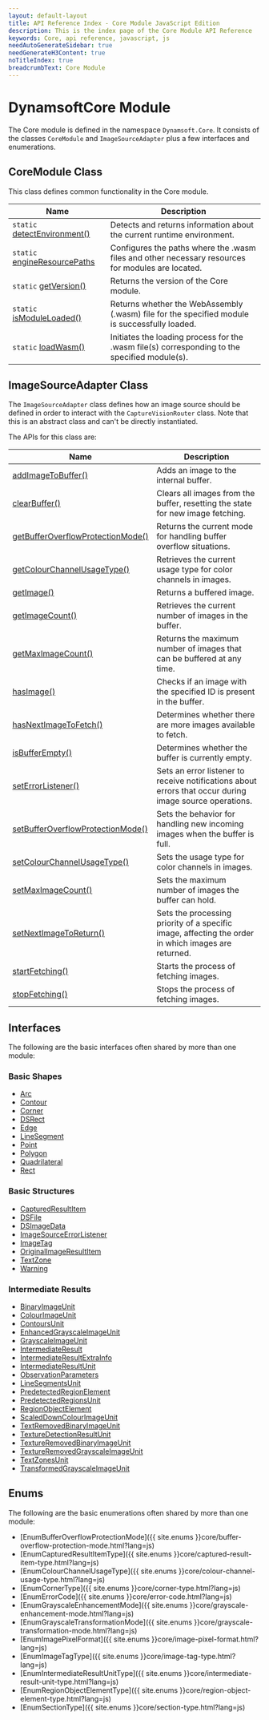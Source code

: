 ```yaml
---
layout: default-layout
title: API Reference Index - Core Module JavaScript Edition
description: This is the index page of the Core Module API Reference
keywords: Core, api reference, javascript, js
needAutoGenerateSidebar: true
needGenerateH3Content: true
noTitleIndex: true
breadcrumbText: Core Module
---
```


# DynamsoftCore Module

The Core module is defined in the namespace `Dynamsoft.Core`. It consists of the classes `CoreModule` and `ImageSourceAdapter` plus a few interfaces and enumerations.

## CoreModule Class

This class defines common functionality in the Core module.

| Name                                                                       | Description                                                                                       |
| -------------------------------------------------------------------------- | ------------------------------------------------------------------------------------------------- |
| `static` [detectEnvironment()](./core-module-class.md#detectenvironment)   | Detects and returns information about the current runtime environment.                            |
| `static` [engineResourcePaths](./core-module-class.md#engineresourcepaths) | Configures the paths where the .wasm files and other necessary resources for modules are located. |
| `static` [getVersion()](./core-module-class.md#getversion)                 | Returns the version of the Core module.                                                           |
| `static` [isModuleLoaded()](./core-module-class.md#ismoduleloaded)         | Returns whether the WebAssembly (.wasm) file for the specified module is successfully loaded.     |
| `static` [loadWasm()](./core-module-class.md#loadwasm)                     | Initiates the loading process for the .wasm file(s) corresponding to the specified module(s).     |

## ImageSourceAdapter Class

The `ImageSourceAdapter` class defines how an image source should be defined in order to interact with the `CaptureVisionRouter` class. Note that this is an abstract class and can't be directly instantiated.

The APIs for this class are:

| Name                                                                                           | Description                                                                                             |
| ---------------------------------------------------------------------------------------------- | ------------------------------------------------------------------------------------------------------- |
| [addImageToBuffer()](./image-source-adapter.md#addimagetobuffer)                               | Adds an image to the internal buffer.                                                                   |
| [clearBuffer()](./image-source-adapter.md#clearbuffer)                                         | Clears all images from the buffer, resetting the state for new image fetching.                          |
| [getBufferOverflowProtectionMode()](./image-source-adapter.md#getbufferoverflowprotectionmode) | Returns the current mode for handling buffer overflow situations.                                       |
| [getColourChannelUsageType()](./image-source-adapter.md#getcolourchannelusagetype)             | Retrieves the current usage type for color channels in images.                                          |
| [getImage()](./image-source-adapter.md#getimage)                                               | Returns a buffered image.                                                                               |
| [getImageCount()](./image-source-adapter.md#getimagecount)                                     | Retrieves the current number of images in the buffer.                                                   |
| [getMaxImageCount()](./image-source-adapter.md#getmaximagecount)                               | Returns the maximum number of images that can be buffered at any time.                                  |
| [hasImage()](./image-source-adapter.md#hasimage)                                               | Checks if an image with the specified ID is present in the buffer.                                      |
| [hasNextImageToFetch()](./image-source-adapter.md#hasnextimagetofetch)                         | Determines whether there are more images available to fetch.                                            |
| [isBufferEmpty()](./image-source-adapter.md#isbufferempty)                                     | Determines whether the buffer is currently empty.                                                       |
| [setErrorListener()](./image-source-adapter.md#seterrorlistener)                               | Sets an error listener to receive notifications about errors that occur during image source operations. |
| [setBufferOverflowProtectionMode()](./image-source-adapter.md#setbufferoverflowprotectionmode) | Sets the behavior for handling new incoming images when the buffer is full.                             |
| [setColourChannelUsageType()](./image-source-adapter.md#setcolourchannelusagetype)             | Sets the usage type for color channels in images.                                                       |
| [setMaxImageCount()](./image-source-adapter.md#setmaximagecount)                               | Sets the maximum number of images the buffer can hold.                                                  |
| [setNextImageToReturn()](./image-source-adapter.md#setnextimagetoreturn)                       | Sets the processing priority of a specific image, affecting the order in which images are returned.     |
| [startFetching()](./image-source-adapter.md#startfetching)                                     | Starts the process of fetching images.                                                                  |
| [stopFetching()](./image-source-adapter.md#stopfetching)                                       | Stops the process of fetching images.                                                                   |

## Interfaces

The following are the basic interfaces often shared by more than one module:

### Basic Shapes

* [Arc](./basic-structures/arc.md)
* [Contour](./basic-structures/contour.md)
* [Corner](./basic-structures/corner.md)
* [DSRect](./basic-structures/ds-rect.md)
* [Edge](./basic-structures/edge.md)
* [LineSegment](./basic-structures/line-segment.md)
* [Point](./basic-structures/point.md)
* [Polygon](./basic-structures/polygon.md)
* [Quadrilateral](./basic-structures/quadrilateral.md)
* [Rect](./basic-structures/rect.md)

### Basic Structures

<!--* [CapturedResult](./basic-structures/captured-result.md)-->
* [CapturedResultItem](./basic-structures/captured-result-item.md)
* [DSFile](./basic-structures/ds-file.md)
* [DSImageData](./basic-structures/ds-image-data.md)
* [ImageSourceErrorListener](./basic-structures/image-source-error-listener.md)
* [ImageTag](./basic-structures/image-tag.md)
* [OriginalImageResultItem](./basic-structures/original-image-result-item.md)
* [TextZone](./intermediate-results/text-zone.md)
* [Warning](./basic-structures/warning.md)

<!--
* [FileImageTag](./basic-structures/file-image-tag.md)
* [PDFReadingParameter](./basic-structures/pdf-reading-parameter.md) -->

### Intermediate Results

* [BinaryImageUnit](./intermediate-results/binary-image-unit.md)
* [ColourImageUnit](./intermediate-results/colour-image-unit.md)
* [ContoursUnit](./intermediate-results/contours-unit.md)
* [EnhancedGrayscaleImageUnit](./intermediate-results/enhanced-grayscale-image-unit.md)
* [GrayscaleImageUnit](./intermediate-results/grayscale-image-unit.md)
* [IntermediateResult](./intermediate-results/intermediate-result.md)
* [IntermediateResultExtraInfo](./intermediate-results/intermediate-result-extra-info.md)
* [IntermediateResultUnit](./intermediate-results/intermediate-result-unit.md)
* [ObservationParameters](./intermediate-results/observation-parameters.md)
* [LineSegmentsUnit](./intermediate-results/line-segments-unit.md)
* [PredetectedRegionElement](./intermediate-results/predetected-region-element.md)
* [PredetectedRegionsUnit](./intermediate-results/predetected-regions-unit.md)
* [RegionObjectElement](./intermediate-results/region-object-element.md)
* [ScaledDownColourImageUnit](./intermediate-results/scaled-down-colour-image-unit.md)
* [TextRemovedBinaryImageUnit](./intermediate-results/text-removed-binary-image-unit.md)
* [TextureDetectionResultUnit](./intermediate-results/texture-detection-result-unit.md)
* [TextureRemovedBinaryImageUnit](./intermediate-results/texture-removed-binary-image-unit.md)
* [TextureRemovedGrayscaleImageUnit](./intermediate-results/texture-removed-grayscale-image-unit.md)
* [TextZonesUnit](./intermediate-results/text-zones-unit.md)
* [TransformedGrayscaleImageUnit](./intermediate-results/transformed-grayscale-image-unit.md)

## Enums

The following are the basic enumerations often shared by more than one module:

* [EnumBufferOverflowProtectionMode]({{ site.enums }}core/buffer-overflow-protection-mode.html?lang=js)
* [EnumCapturedResultItemType]({{ site.enums }}core/captured-result-item-type.html?lang=js)
* [EnumColourChannelUsageType]({{ site.enums }}core/colour-channel-usage-type.html?lang=js)
* [EnumCornerType]({{ site.enums }}core/corner-type.html?lang=js)
* [EnumErrorCode]({{ site.enums }}core/error-code.html?lang=js)
* [EnumGrayscaleEnhancementMode]({{ site.enums }}core/grayscale-enhancement-mode.html?lang=js)
* [EnumGrayscaleTransformationMode]({{ site.enums }}core/grayscale-transformation-mode.html?lang=js)
* [EnumImagePixelFormat]({{ site.enums }}core/image-pixel-format.html?lang=js)
* [EnumImageTagType]({{ site.enums }}core/image-tag-type.html?lang=js)
* [EnumIntermediateResultUnitType]({{ site.enums }}core/intermediate-result-unit-type.html?lang=js)
* [EnumRegionObjectElementType]({{ site.enums }}core/region-object-element-type.html?lang=js)
* [EnumSectionType]({{ site.enums }}core/section-type.html?lang=js)

<!-- * [EnumTransformMatrixType]({{ site.enums }}core/transform-matrix-type.html?lang=js) -->
<!-- * [EnumPDFReadingMode]({{ site.enums }}core/pdf-reading-mode.html?lang=js) -->
<!-- * [EnumRasterDataSource]({{ site.enums }}core/raster-data-source.html?lang=js) -->
<!--* [EnumImageCaptureDistanceMode]({{ site.enums }}core/image-capture-distance-mode.html?lang=js)-->